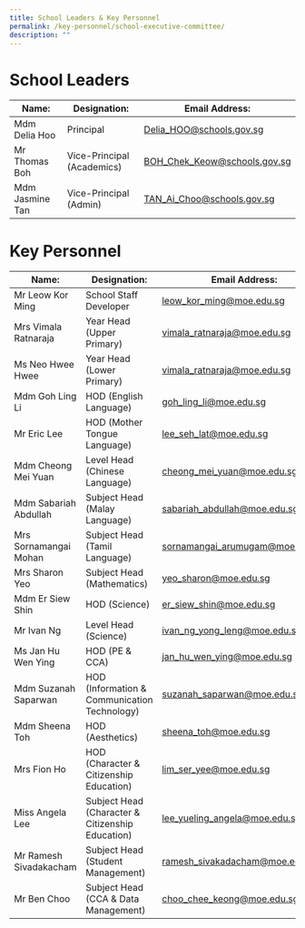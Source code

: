 ```yaml
---
title: School Leaders & Key Personnel
permalink: /key-personnel/school-executive-committee/
description: ""
---
```

# **School Leaders**


| Name: | Designation: | Email Address: |
| -------- | -------- | -------- |
| Mdm Delia Hoo    | Principal     | [Delia_HOO@schools.gov.sg](Delia_HOO@schools.gov.sg)     |
| Mr Thomas Boh     | Vice-Principal (Academics)     | BOH_Chek_Keow@schools.gov.sg     |
| Mdm Jasmine Tan     | Vice-Principal (Admin)     | TAN_Ai_Choo@schools.gov.sg     |

# **Key Personnel**

| Name: | Designation: | Email Address: |
| -------- | -------- | -------- |
| Mr Leow Kor Ming    | School Staff  Developer     | leow_kor_ming@moe.edu.sg     |
| Mrs Vimala Ratnaraja     | Year Head (Upper Primary)     | vimala_ratnaraja@moe.edu.sg     |
| Ms Neo Hwee Hwee     | Year Head (Lower Primary)     | vimala_ratnaraja@moe.edu.sg     |
| Mdm Goh Ling Li     | HOD (English Language)     | goh_ling_li@moe.edu.sg     |
| Mr Eric Lee     | HOD (Mother Tongue Language)     | lee_seh_lat@moe.edu.sg     |
| Mdm Cheong Mei Yuan     | Level Head (Chinese Language)     | cheong_mei_yuan@moe.edu.sg     |
| Mdm Sabariah Abdullah     | Subject Head (Malay Language)     | sabariah_abdullah@moe.edu.sg    |
| Mrs Sornamangai Mohan     | Subject Head (Tamil Language)     | sornamangai_arumugam@moe.edu.sg    |
| Mrs Sharon Yeo     | Subject Head (Mathematics)     | yeo_sharon@moe.edu.sg   |
| Mdm Er Siew Shin     | HOD (Science)     | er_siew_shin@moe.edu.sg  |
| Mr Ivan Ng     | Level Head (Science)     | ivan_ng_yong_leng@moe.edu.sg  |
| Ms Jan Hu Wen Ying    | HOD (PE & CCA)     | jan_hu_wen_ying@moe.edu.sg  |
| Mdm Suzanah Saparwan   | HOD (Information &amp; Communication Technology)     | suzanah_saparwan@moe.edu.sg  |
| Mdm Sheena Toh   | HOD (Aesthetics)     | sheena_toh@moe.edu.sg  |
| Mrs Fion Ho   | HOD (Character & Citizenship Education)     | lim_ser_yee@moe.edu.sg  |
| Miss Angela Lee   | Subject Head (Character & Citizenship Education)     | lee_yueling_angela@moe.edu.sg  |
| Mr Ramesh Sivadakacham   | Subject Head (Student Management)     | ramesh_sivakadacham@moe.edu.sg  |
| Mr Ben Choo   | Subject Head (CCA & Data Management)     | choo_chee_keong@moe.edu.sg  |